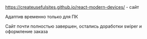 https://createusefulsites.github.io/react-modern-devices/ - сайт

Адаптив временно только для ПК

Сайт почти полностью завершен, остались доработки swiper и оформление заказа
